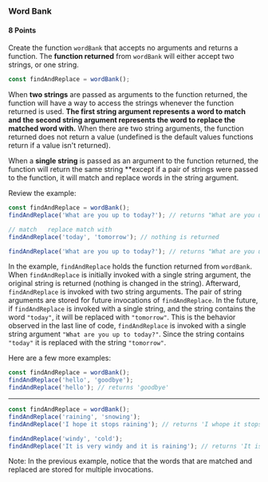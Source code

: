 ### Word Bank

#### 8 Points

Create the function `wordBank` that accepts no arguments and returns a function. The **function returned** from `wordBank` will either accept two strings, or one string.

```js
const findAndReplace = wordBank();
```

When **two strings** are passed as arguments to the function returned, the function will have a way to access the strings whenever the function returned is used. **The first string argument represents a word to match and the second string argument represents the word to replace the matched word with.** When there are two string arguments, the function returned does not return a value (undefined is the default values functions return if a value isn't returned).

When a **single string** is passed as an argument to the function returned, the function will return the same string \*\*except if a pair of strings were passed to the function, it will match and replace words in the string argument.

Review the example:

```js
const findAndReplace = wordBank();
findAndReplace('What are you up to today?'); // returns "What are you up to today?"

// match   replace match with
findAndReplace('today', 'tomorrow'); // nothing is returned

findAndReplace('What are you up to today?'); // returns "What are you up to tomorrow?"
```

In the example, `findAndReplace` holds the function returned from `wordBank`. When `findAndReplace` is initially invoked with a single string argument, the original string is returned (nothing is changed in the string). Afterward, `findAndReplace` is invoked with two string arguments. The pair of string arguments are stored for future invocations of `findAndReplace`. In the future, if `findAndReplace` is invoked with a single string, and the string contains the word `"today"`, it will be replaced with `"tomorrow"`. This is the behavior observed in the last line of code, `findAndReplace` is invoked with a single string argument `"What are you up to today?"`. Since the string contains `"today"` it is replaced with the string `"tomorrow"`.

Here are a few more examples:

```js
const findAndReplace = wordBank();
findAndReplace('hello', 'goodbye');
findAndReplace('hello'); // returns 'goodbye'
```


<hr>


```js
const findAndReplace = wordBank();
findAndReplace('raining', 'snowing');
findAndReplace('I hope it stops raining'); // returns 'I whope it stops snowing'

findAndReplace('windy', 'cold');
findAndReplace('It is very windy and it is raining'); // returns 'It is very cold and it is snowing'
```

Note: In the previous example, notice that the words that are matched and replaced are stored for multiple invocations.
